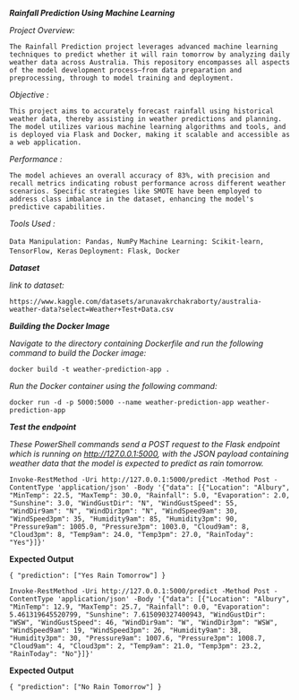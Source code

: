 ***Rainfall Prediction Using Machine Learning***

*Project Overview:*

`The Rainfall Prediction project leverages advanced machine learning techniques to predict whether it will rain tomorrow by analyzing daily weather data across Australia. This repository encompasses all aspects of the model development process—from data preparation and preprocessing, through to model training and deployment.`

*Objective :*

`This project aims to accurately forecast rainfall using historical weather data, thereby assisting in weather predictions and planning. The model utilizes various machine learning algorithms and tools, and is deployed via Flask and Docker, making it scalable and accessible as a web application.`

*Performance :*

`The model achieves an overall accuracy of 83%, with precision and recall metrics indicating robust performance across different weather scenarios. Specific strategies like SMOTE have been employed to address class imbalance in the dataset, enhancing the model's predictive capabilities.`

*Tools Used :*

`Data Manipulation: Pandas, NumPy`
`Machine Learning: Scikit-learn, TensorFlow, Keras`
`Deployment: Flask, Docker`

***Dataset***

*link to dataset:*

`https://www.kaggle.com/datasets/arunavakrchakraborty/australia-weather-data?select=Weather+Test+Data.csv`


***Building the Docker Image***

*Navigate to the directory containing Dockerfile and run the following command to build the Docker image:*

`docker build -t weather-prediction-app .`

*Run the Docker container using the following command:*

`docker run -d -p 5000:5000 --name weather-prediction-app weather-prediction-app
`


***Test the endpoint***

*These PowerShell commands send a POST request to the Flask endpoint which is running on http://127.0.0.1:5000, with the JSON payload containing weather data that the model is expected to predict as rain tomorrow.*




`Invoke-RestMethod -Uri http://127.0.0.1:5000/predict -Method Post -ContentType 'application/json' -Body '{"data": [{"Location": "Albury", "MinTemp": 22.5, "MaxTemp": 30.0, "Rainfall": 5.0, "Evaporation": 2.0, "Sunshine": 3.0, "WindGustDir": "N", "WindGustSpeed": 55, "WindDir9am": "N", "WindDir3pm": "N", "WindSpeed9am": 30, "WindSpeed3pm": 35, "Humidity9am": 85, "Humidity3pm": 90, "Pressure9am": 1005.0, "Pressure3pm": 1003.0, "Cloud9am": 8, "Cloud3pm": 8, "Temp9am": 24.0, "Temp3pm": 27.0, "RainToday": "Yes"}]}'
`

**Expected Output**

`{
  "prediction": ["Yes Rain Tomorrow"]
}`



`Invoke-RestMethod -Uri http://127.0.0.1:5000/predict -Method Post -ContentType 'application/json' -Body '{"data": [{"Location": "Albury", "MinTemp": 12.9, "MaxTemp": 25.7, "Rainfall": 0.0, "Evaporation": 5.461319645520799, "Sunshine": 7.615090327400943, "WindGustDir": "WSW", "WindGustSpeed": 46, "WindDir9am": "W", "WindDir3pm": "WSW", "WindSpeed9am": 19, "WindSpeed3pm": 26, "Humidity9am": 38, "Humidity3pm": 30, "Pressure9am": 1007.6, "Pressure3pm": 1008.7, "Cloud9am": 4, "Cloud3pm": 2, "Temp9am": 21.0, "Temp3pm": 23.2, "RainToday": "No"}]}'
`

**Expected Output**

`{
  "prediction": ["No Rain Tomorrow"]
}`
